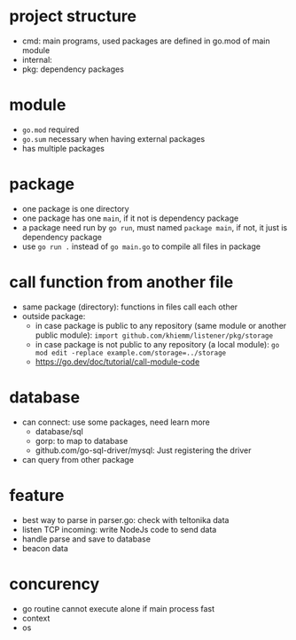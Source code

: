# project structure

- cmd: main programs, used packages are defined in go.mod of main module
- internal:
- pkg: dependency packages

# module

- `go.mod` required
- `go.sum` necessary when having external packages
- has multiple packages

# package

- one package is one directory
- one package has one `main`, if it not is dependency package
- a package need run by `go run`, must named `package main`, if not, it just is dependency package
- use `go run .` instead of `go main.go` to compile all files in package

# call function from another file

- same package (directory): functions in files call each other
- outside package:
  - in case package is public to any repository (same module or another public module): `import github.com/khiemm/listener/pkg/storage`
  - in case package is not public to any repository (a local module): `go mod edit -replace example.com/storage=../storage`
  - https://go.dev/doc/tutorial/call-module-code

# database

- can connect: use some packages, need learn more
  - database/sql
  - gorp: to map to database
  - github.com/go-sql-driver/mysql: Just registering the driver
- can query from other package

# feature

- best way to parse in parser.go: check with teltonika data
- listen TCP incoming: write NodeJs code to send data
- handle parse and save to database
- beacon data

# concurency

- go routine cannot execute alone if main process fast
- context
- os